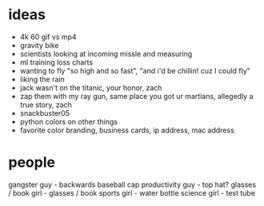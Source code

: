 # ideas

- 4k 60 gif vs mp4
- gravity bike
- scientists looking at incoming missle and measuring
- ml training loss charts 
- wanting to fly "so high and so fast", "and i'd be chillin! cuz I could fly"
- liking the rain
- jack wasn't on the titanic, your honor, zach
- zap them with my ray gun, same place you got ur martians, allegedly a true story, zach
- snackbuster05
- python colors on other things
- favorite color branding, business cards, ip address, mac address

# people
gangster guy - backwards baseball cap
productivity guy - top hat?
glasses / book girl - glasses / book
sports girl - water bottle
science girl - test tube


